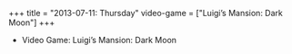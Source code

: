 +++
title = "2013-07-11: Thursday"
video-game = ["Luigi’s Mansion: Dark Moon"]
+++


* Video Game: Luigi’s Mansion: Dark Moon